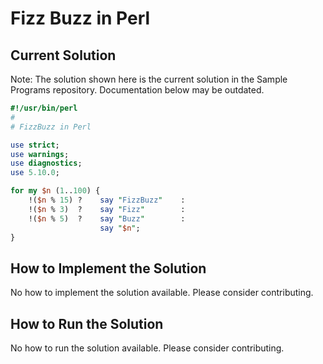 # Fizz Buzz in Perl

## Current Solution

Note: The solution shown here is the current solution in the Sample Programs repository. Documentation below may be outdated.

```Perl
#!/usr/bin/perl
#
# FizzBuzz in Perl

use strict;
use warnings;
use diagnostics;
use 5.10.0;

for my $n (1..100) {
    !($n % 15) ?    say "FizzBuzz"    :
    !($n % 3)  ?    say "Fizz"        :
    !($n % 5)  ?    say "Buzz"        :
                    say "$n";
}

```

## How to Implement the Solution

No how to implement the solution available. Please consider contributing.

## How to Run the Solution

No how to run the solution available. Please consider contributing.